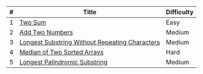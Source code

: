 | #   | Title                                                                                                                                                              | Difficulty |
| --- | ------------------------------------------------------------------------------------------------------------------------------------------------------------------ | ---------- |
| 1   | [Two Sum](https://github.com/phakhawatchu/leetcode/blob/main/python/0001_Two_Sum.py)                                                                               | Easy       |
| 2   | [Add Two Numbers](https://github.com/phakhawatchu/leetcode/blob/main/python/0002_Add_Two_Numbers.py)                                                               | Medium     |
| 3   | [Longest Substring Without Repeating Characters](https://github.com/phakhawatchu/leetcode/blob/main/python/0003_Longest_Substring_Without_Repeating_Characters.py) | Medium     |
| 4   | [Median of Two Sorted Arrays](https://github.com/phakhawatchu/leetcode/blob/main/python/0004_Median_of_Two_Sorted_Arrays.py)                                       | Hard       |
| 5   | [Longest Palindromic Substring](https://github.com/phakhawatchu/leetcode/blob/main/python/0005_Longest_Palindromic_Substring.py)                                   | Medium     |
